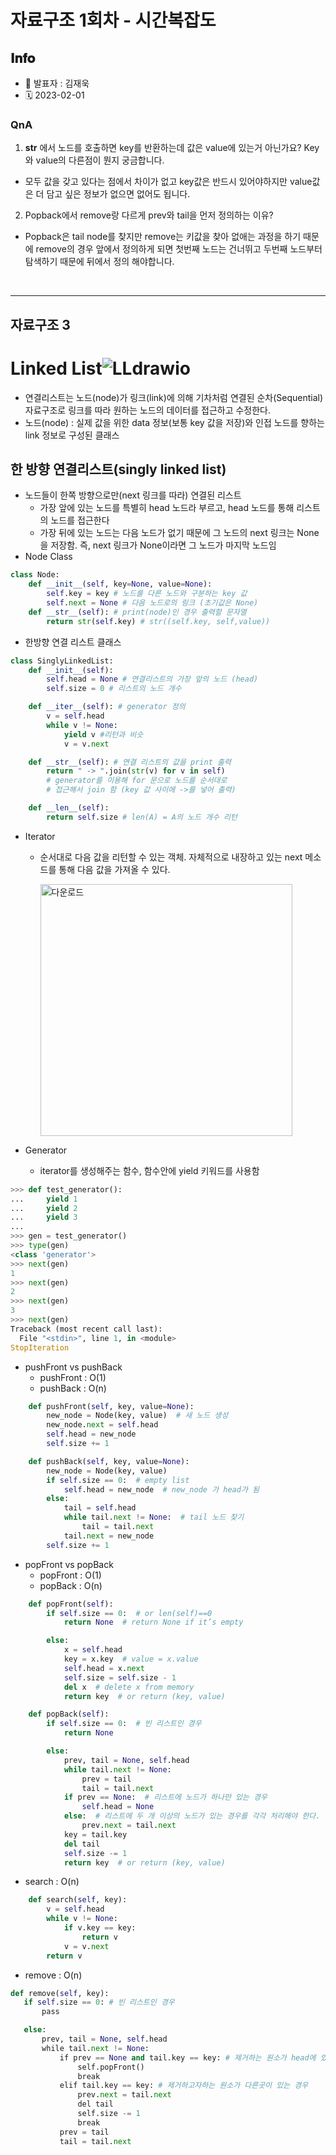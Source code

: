 # 자료구조 1회차 - 시간복잡도

## 𝐈𝐧𝐟𝐨

- 📌 발표자 : 김재욱
- 🗓️ 2023-02-01

### QnA

1. **str** 에서 노드를 호출하면 key를 반환하는데 값은 value에 있는거 아닌가요? Key와 value의 다른점이 뭔지 궁금합니다.
- 모두 값을 갖고 있다는 점에서 차이가 없고 key값은 반드시 있어야하지만 value값은 더 담고 싶은 정보가 없으면 없어도 됩니다.
2. Popback에서 remove랑 다르게 prev와 tail을 먼저 정의하는 이유?
- Popback은 tail node를 찾지만 remove는 키값을 찾아 없애는 과정을 하기 때문에 remove의 경우 앞에서 정의하게 되면 첫번째 노드는 건너뛰고 두번째 노드부터 탐색하기 때문에 뒤에서 정의 해야합니다.
  
  <br>

---

## 자료구조 3

# Linked List![LLdrawio](https://user-images.githubusercontent.com/102957590/216055414-52c20fcd-a09e-4b3f-bb40-4ac5d09069b9.png)

- 연결리스트는 노드(node)가 링크(link)에 의해 기차처럼 연결된 순차(Sequential) 자료구조로 링크를 따라 원하는 노드의 데이터를 접근하고 수정한다.
- 노드(node) : 실제 값을 위한 data 정보(보통 key 값을 저장)와 인접 노드를 향하는 link 정보로 구성된 클래스

## 한 방향 연결리스트(singly linked list)

- 노드들이 한쪽 방향으로만(next 링크를 따라) 연결된 리스트
  - 가장 앞에 있는 노드를 특별히 head 노드라 부르고, head 노드를 통해 리스트의
    노드를 접근한다
  - 가장 뒤에 있는 노드는 다음 노드가 없기 때문에 그 노드의 next 링크는 None을
    저장함. 즉, next 링크가 None이라면 그 노드가 마지막 노드임
- Node Class

```python
class Node:
    def __init__(self, key=None, value=None):
        self.key = key # 노드를 다른 노드와 구분하는 key 값
        self.next = None # 다음 노드로의 링크 (초기값은 None)
    def __str__(self): # print(node)인 경우 출력할 문자열
        return str(self.key) # str((self.key, self,value))
```

- 한방향 연결 리스트 클래스

```python
class SinglyLinkedList:
    def __init__(self):
        self.head = None # 연결리스트의 가장 앞의 노드 (head)
        self.size = 0 # 리스트의 노드 개수

    def __iter__(self): # generator 정의
        v = self.head 
        while v != None:
            yield v #리턴과 비슷
            v = v.next

    def __str__(self): # 연결 리스트의 값을 print 출력
        return " -> ".join(str(v) for v in self)
        # generator를 이용해 for 문으로 노드를 순서대로
        # 접근해서 join 함 (key 값 사이에 ->를 넣어 출력)

    def __len__(self):
        return self.size # len(A) = A의 노드 개수 리턴
```

- Iterator
  
  - 순서대로 다음 값을 리턴할 수 있는 객체. 자체적으로 내장하고 있는 next 메소드를 통해 다음 값을 가져올 수 있다.
    
    <img src="https://user-images.githubusercontent.com/102957590/216055706-adc1613d-59c1-4347-942d-b9d215ab2bb1.png" title="" alt="다운로드" width="403">

- Generator
  
  - iterator를 생성해주는 함수, 함수안에 yield 키워드를 사용함

```python
>>> def test_generator():
...     yield 1
...     yield 2
...     yield 3
... 
>>> gen = test_generator()
>>> type(gen)
<class 'generator'>
>>> next(gen)
1
>>> next(gen)
2
>>> next(gen)
3
>>> next(gen)
Traceback (most recent call last):
  File "<stdin>", line 1, in <module>
StopIteration
```

- pushFront vs pushBack
  - pushFront : O(1)
  - pushBack : O(n)

```python
    def pushFront(self, key, value=None):
        new_node = Node(key, value)  # 새 노드 생성
        new_node.next = self.head
        self.head = new_node
        self.size += 1

    def pushBack(self, key, value=None):
        new_node = Node(key, value)
        if self.size == 0:  # empty list
            self.head = new_node  # new_node 가 head가 됨
        else:
            tail = self.head
            while tail.next != None:  # tail 노드 찾기
                tail = tail.next
            tail.next = new_node
        self.size += 1
```

- popFront vs popBack
  - popFront : O(1)
  - popBack : O(n)

```python
    def popFront(self):
        if self.size == 0:  # or len(self)==0
            return None  # return None if it’s empty

        else:
            x = self.head
            key = x.key  # value = x.value
            self.head = x.next
            self.size = self.size - 1
            del x  # delete x from memory
            return key  # or return (key, value)

    def popBack(self):
        if self.size == 0:  # 빈 리스트인 경우
            return None

        else:
            prev, tail = None, self.head
            while tail.next != None:
                prev = tail
                tail = tail.next
            if prev == None:  # 리스트에 노드가 하나만 있는 경우
                self.head = None
            else:  # 리스트에 두 개 이상의 노드가 있는 경우를 각각 처리해야 한다.
                prev.next = tail.next
            key = tail.key
            del tail
            self.size -= 1
            return key  # or return (key, value)
```

- search : O(n)

```python
    def search(self, key):
        v = self.head
        while v != None:
            if v.key == key:
                return v
            v = v.next
        return v
```

- remove : O(n)

```python
def remove(self, key):
   if self.size == 0: # 빈 리스트인 경우
       pass

   else:
       prev, tail = None, self.head
       while tail.next != None:
           if prev == None and tail.key == key: # 제거하는 원소가 head에 있을 때
               self.popFront()
               break
           elif tail.key == key: # 제거하고자하는 원소가 다른곳이 있는 경우
               prev.next = tail.next
               del tail
               self.size -= 1
               break
           prev = tail
           tail = tail.next
```
